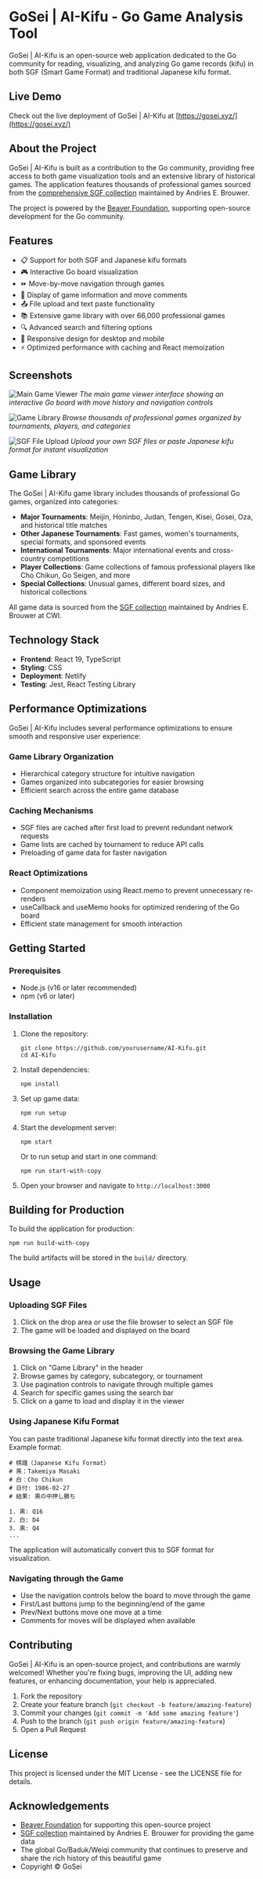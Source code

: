 # GoSei | AI-Kifu - Go Game Analysis Tool

GoSei | AI-Kifu is an open-source web application dedicated to the Go community for reading, visualizing, and analyzing Go game records (kifu) in both SGF (Smart Game Format) and traditional Japanese kifu format.

## Live Demo

Check out the live deployment of GoSei | AI-Kifu at [https://gosei.xyz/](https://gosei.xyz/)

## About the Project

GoSei | AI-Kifu is built as a contribution to the Go community, providing free access to both game visualization tools and an extensive library of historical games. The application features thousands of professional games sourced from the [comprehensive SGF collection](https://homepages.cwi.nl/~aeb/go/games/games/) maintained by Andries E. Brouwer.

The project is powered by the [Beaver Foundation](https://beaver.foundation), supporting open-source development for the Go community.

## Features

- 📋 Support for both SGF and Japanese kifu formats
- 🎮 Interactive Go board visualization
- ⏩ Move-by-move navigation through games
- 📝 Display of game information and move comments
- 📤 File upload and text paste functionality
- 📚 Extensive game library with over 66,000 professional games
- 🔍 Advanced search and filtering options
- 📱 Responsive design for desktop and mobile
- ⚡ Optimized performance with caching and React memoization

## Screenshots

![Main Game Viewer](/Examples/3_game_preview.jpg)
*The main game viewer interface showing an interactive Go board with move history and navigation controls*

![Game Library](/Examples/2_game_lib.jpg)
*Browse thousands of professional games organized by tournaments, players, and categories*

![SGF File Upload](/Examples/1_game_upload.jpg)
*Upload your own SGF files or paste Japanese kifu format for instant visualization*

## Game Library

The GoSei | AI-Kifu game library includes thousands of professional Go games, organized into categories:

- **Major Tournaments**: Meijin, Honinbo, Judan, Tengen, Kisei, Gosei, Oza, and historical title matches
- **Other Japanese Tournaments**: Fast games, women's tournaments, special formats, and sponsored events
- **International Tournaments**: Major international events and cross-country competitions
- **Player Collections**: Game collections of famous professional players like Cho Chikun, Go Seigen, and more
- **Special Collections**: Unusual games, different board sizes, and historical collections

All game data is sourced from the [SGF collection](https://homepages.cwi.nl/~aeb/go/games/games/) maintained by Andries E. Brouwer at CWI.

## Technology Stack

- **Frontend**: React 19, TypeScript
- **Styling**: CSS
- **Deployment**: Netlify
- **Testing**: Jest, React Testing Library

## Performance Optimizations

GoSei | AI-Kifu includes several performance optimizations to ensure smooth and responsive user experience:

### Game Library Organization
- Hierarchical category structure for intuitive navigation
- Games organized into subcategories for easier browsing
- Efficient search across the entire game database

### Caching Mechanisms
- SGF files are cached after first load to prevent redundant network requests
- Game lists are cached by tournament to reduce API calls
- Preloading of game data for faster navigation

### React Optimizations
- Component memoization using React.memo to prevent unnecessary re-renders
- useCallback and useMemo hooks for optimized rendering of the Go board
- Efficient state management for smooth interaction

## Getting Started

### Prerequisites

- Node.js (v16 or later recommended)
- npm (v6 or later)

### Installation

1. Clone the repository:
   ```
   git clone https://github.com/yourusername/AI-Kifu.git
   cd AI-Kifu
   ```

2. Install dependencies:
   ```
   npm install
   ```

3. Set up game data:
   ```
   npm run setup
   ```

4. Start the development server:
   ```
   npm start
   ```
   
   Or to run setup and start in one command:
   ```
   npm run start-with-copy
   ```

5. Open your browser and navigate to `http://localhost:3000`

## Building for Production

To build the application for production:

```
npm run build-with-copy
```

The build artifacts will be stored in the `build/` directory.

## Usage

### Uploading SGF Files

1. Click on the drop area or use the file browser to select an SGF file
2. The game will be loaded and displayed on the board

### Browsing the Game Library

1. Click on "Game Library" in the header
2. Browse games by category, subcategory, or tournament
3. Use pagination controls to navigate through multiple games
4. Search for specific games using the search bar
5. Click on a game to load and display it in the viewer

### Using Japanese Kifu Format

You can paste traditional Japanese kifu format directly into the text area. Example format:

```
# 棋譜（Japanese Kifu Format）
# 黒：Takemiya Masaki
# 白：Cho Chikun
# 日付: 1986-02-27
# 結果: 黒の中押し勝ち

1. 黒: Q16
2. 白: D4
3. 黒: Q4
...
```

The application will automatically convert this to SGF format for visualization.

### Navigating through the Game

- Use the navigation controls below the board to move through the game
- First/Last buttons jump to the beginning/end of the game
- Prev/Next buttons move one move at a time
- Comments for moves will be displayed when available

## Contributing

GoSei | AI-Kifu is an open-source project, and contributions are warmly welcomed! Whether you're fixing bugs, improving the UI, adding new features, or enhancing documentation, your help is appreciated.

1. Fork the repository
2. Create your feature branch (`git checkout -b feature/amazing-feature`)
3. Commit your changes (`git commit -m 'Add some amazing feature'`)
4. Push to the branch (`git push origin feature/amazing-feature`)
5. Open a Pull Request

## License

This project is licensed under the MIT License - see the LICENSE file for details.

## Acknowledgements

- [Beaver Foundation](https://beaver.foundation) for supporting this open-source project
- [SGF collection](https://homepages.cwi.nl/~aeb/go/games/games/) maintained by Andries E. Brouwer for providing the game data
- The global Go/Baduk/Weiqi community that continues to preserve and share the rich history of this beautiful game
- Copyright © GoSei
